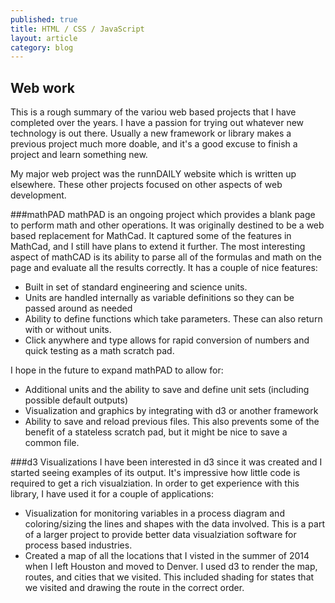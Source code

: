 ```yaml
---
published: true
title: HTML / CSS / JavaScript
layout: article
category: blog
---
```


## Web work
This is a rough summary of the variou web based projects that I have completed over the years.  I have a passion for trying out whatever new technology is out there.  Usually a new framework or library makes a previous project much more doable, and it's a good excuse to finish a project and learn something new.

My major web project was the runnDAILY website which is written up elsewhere.  These other projects focused on other aspects of web development.

###mathPAD
mathPAD is an ongoing project which provides a blank page to perform math and other operations.  It was originally destined to be a web based replacement for MathCad.  It captured some of the features in MathCad, and I still have plans to extend it further. The most interesting aspect of mathCAD is its ability to parse all of the formulas and math on the page and evaluate all the results correctly.  It has a couple of nice features:

 - Built in set of standard engineering and science units.  
 - Units are handled internally as variable definitions so they can be passed around as needed
 - Ability to define functions which take parameters.  These can also return with or without units.
 - Click anywhere and type allows for rapid conversion of numbers and quick testing as a math scratch pad.
 
I hope in the future to expand mathPAD to allow for:

 - Additional units and the ability to save and define unit sets (including possible default outputs)
 - Visualization and graphics by integrating with d3 or another framework
 - Ability to save and reload previous files.  This also prevents some of the benefit of a stateless scratch pad, but it might be nice to save a common file.
 
###d3 Visualizations
I have been interested in d3 since it was created and I started seeing examples of its output.  It's impressive how little code is required to get a rich visualziation.  In order to get experience with this library, I have used it for a couple of applications:

 - Visualization for monitoring variables in a process diagram and coloring/sizing the lines and shapes with the data involved.  This is a part of a larger project to provide better data visualziation software for process based industries.
 - Created a map of all the locations that I visted in the summer of 2014 when I left Houston and moved to Denver.  I used d3 to render the map, routes, and cities that we visited.  This included shading for states that we visited and drawing the route in the correct order.
